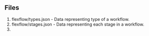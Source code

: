 ## Files

1. flexflow/types.json - Data representing type of a workflow.
2. flexflow/stages.json - Data representing each stage in a workflow.
3.
